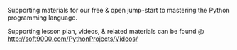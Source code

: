 Supporting materials for our free & open jump-start to mastering the Python programming language.

Supporting lesson plan, videos, & related materials can be found @ http://soft9000.com/PythonProjects/Videos/

